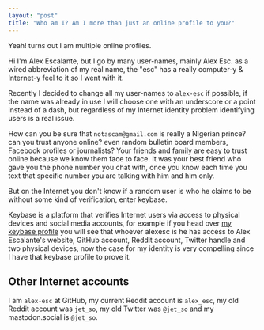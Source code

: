 ```yaml
---
layout: "post"
title: "Who am I? Am I more than just an online profile to you?"
---
```


Yeah! turns out I am multiple online profiles.

<!--more-->

Hi I'm Alex Escalante, but I go by many user-names, mainly Alex Esc. as a wired abbreviation of my real name, the "esc" has a really computer-y & Internet-y feel to it so I went with it.

Recently I decided to change all my user-names to `alex-esc` if possible, if the name was already in use I will choose one with an underscore or a point instead of a dash, but regardless of my Internet identity problem identifying users is a real issue.

How can you be sure that `notascam@gmail.com` is really a Nigerian prince? can you trust anyone online? even random bulletin board members, Facebook profiles or journalists? Your friends and family are easy to trust online because we know them face to face. It was your best friend who gave you the phone number you chat with, once you know each time you text that specific number you are talking with him and him only.

But on the Internet you don't know if a random user is who he claims to be without some kind of verification, enter keybase.

Keybase is a platform that verifies Internet users via access to physical devices and social media accounts, for example if you head over [my keybase profile][kb] you will see that whoever alexesc is he has access to Alex Escalante's website, GitHub account, Reddit account, Twitter handle and two physical devices, now the case for my identity is very compelling since I have that keybase profile to prove it.


## Other Internet accounts

I am `alex-esc` at GitHub, my current Reddit account is `alex_esc`, my old Reddit account was `jet_so`, my old Twitter was `@jet_so` and my mastodon.social is `@jet_so`.

[kb]: https://keybase.io/alexesc
